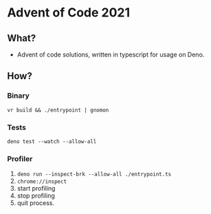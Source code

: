 # Advent of Code 2021

## What?

- Advent of code solutions, written in typescript for usage on Deno.

## How?

### Binary

`vr build && ./entrypoint | gnomon`

### Tests

`deno test --watch --allow-all`

### Profiler

1. `deno run --inspect-brk --allow-all ./entrypoint.ts`
2. `chrome://inspect`
3. start profiling
4. stop profiling
5. quit process.
